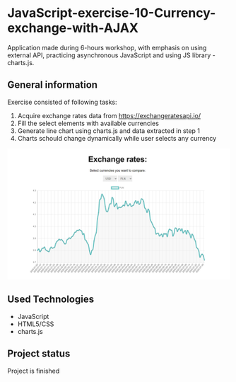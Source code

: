 # JavaScript-exercise-10-Currency-exchange-with-AJAX
Application made during 6-hours workshop, with emphasis on using external API, practicing asynchronous JavaScript and using JS library - charts.js.

## General information

Exercise consisted of following tasks:

1. Acquire exchange rates data from https://exchangeratesapi.io/
2. Fill the select elements with available currencies
3. Generate line chart using charts.js and data extracted in step 1
4. Charts schould change dynamically while user selects any currency

![screen1](img/screen1.jpg)

## Used Technologies
* JavaScript
* HTML5/CSS
* charts.js 

## Project status
Project is finished
